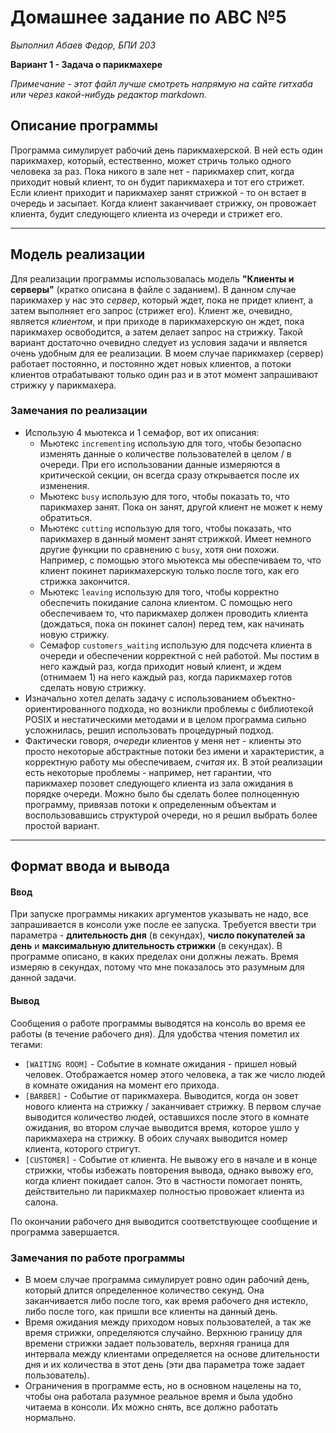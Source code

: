 # Домашнее задание по АВС №5

*Выполнил Абаев Федор, БПИ 203*

**Вариант 1 - Задача о парикмахере**

*Примечание - этот файл лучше смотреть напрямую на сайте гитхаба или через какой-нибудь редактор markdown.*

## Описание программы

Программа симулирует рабочий день парикмахерской. В ней есть один парикмахер, который, естественно, может стричь только
одного человека за раз. Пока никого в зале нет - парикмахер спит, когда приходит новый клиент, то он будит парикмахера и
тот его стрижет. Если клиент приходит и парикмахер занят стрижкой - то он встает в очередь и засыпает. Когда клиент
заканчивает стрижку, он провожает клиента, будит следующего клиента из очереди и стрижет его.

---

## Модель реализации

Для реализации программы использовалась модель **"Клиенты и серверы"** (кратко описана в файле с заданием). В данном
случае парикмахер у нас это *сервер*, который ждет, пока не придет клиент, а затем выполняет его запрос (стрижет его).
Клиент же, очевидно, является *клиентом*, и при приходе в парикмахерскую он ждет, пока парикмахер освободится, а затем
делает запрос на стрижку. Такой вариант достаточно очевидно следует из условия задачи и является очень удобным для ее
реализации. В моем случае парикмахер (сервер) работает постоянно, и постоянно ждет новых клиентов, а потоки клиентов
отрабатывают только один раз и в этот момент запрашивают стрижку у парикмахера.

### Замечания по реализации

+ Использую 4 мьютекса и 1 семафор, вот их описания:
    + Мьютекс `incrementing` использую для того, чтобы безопасно изменять данные о количестве пользователей в целом / в
      очереди. При его использовании данные измеряются в критической секции, он всегда сразу открывается после их
      изменения.
    + Мьютекс `busy` использую для того, чтобы показать то, что парикмахер занят. Пока он занят, другой клиент не может
      к нему обратиться.
    + Мьютекс `cutting` использую для того, чтобы показать, что парикмахер в данный момент занят стрижкой. Имеет немного
      другие функции по сравнению с `busy`, хотя они похожи. Например, с помощью этого мьютекса мы обеспечиваем то, что
      клиент покинет парикмахерскую только после того, как его стрижка закончится.
    + Мьютекс `leaving` использую для того, чтобы корректно обеспечить покидание салона клиентом. С помощью него
      обеспечиваем то, что парикмахер должен проводить клиента (дождаться, пока он покинет салон) перед тем, как
      начинать новую стрижку.
    + Семафор `customers_waiting` использую для подсчета клиента в очереди и обеспечении корректной с ней работой. Мы
      постим в него каждый раз, когда приходит новый клиент, и ждем (отнимаем 1) на него каждый раз, когда парикмахер
      готов сделать новую стрижку.
+ Изначально хотел делать задачу с использованием объектно-ориентированного подхода, но возникли проблемы с библиотекой
  POSIX и нестатическими методами и в целом программа сильно усложнилась, решил использовать процедурный подход.
+ Фактически говоря, *очереди* клиентов у меня нет - клиенты это просто некоторые абстрактные потоки без имени и
  характеристик, а корректную работу мы обеспечиваем, *считая* их. В этой реализации есть некоторые проблемы - например,
  нет гарантии, что парикмахер позовет следующего клиента из зала ожидания в порядке очереди. Можно было бы сделать
  более полноценную программу, привязав потоки к определенным объектам и воспользовавшись структурой очереди, но я решил
  выбрать более простой вариант.

---

## Формат ввода и вывода

#### Ввод

При запуске программы никаких аргументов указывать не надо, все запрашивается в консоли уже после ее запуска. Требуется
ввести три параметра - **длительность дня** (в секундах), **число покупателей за день** и **максимальную длительность
стрижки** (в секундах). В программе описано, в каких пределах они должны лежать. Время измеряю в секундах, потому что
мне показалось это разумным для данной задачи.

#### Вывод

Сообщения о работе программы выводятся на консоль во время ее работы (в течение рабочего дня). Для удобства чтения
пометил их тегами:

+ `[WAITING ROOM]` - Событие в комнате ожидания - пришел новый человек. Отображается номер этого человека, а так же
  число людей в комнате ожидания на момент его прихода.
+ `[BARBER]` - Событие от парикмахера. Выводится, когда он зовет нового клиента на стрижку / заканчивает стрижку. В
  первом случае выводится количество людей, оставшихся после этого в комнате ожидания, во втором случае выводится время,
  которое ушло у парикмахера на стрижку. В обоих случаях выводится номер клиента, которого стригут.
+ `[CUSTOMER]` - Событие от клиента. Не вывожу его в начале и в конце стрижки, чтобы избежать повторения вывода, однако
  вывожу его, когда клиент покидает салон. Это в частности помогает понять, действительно ли парикмахер полностью
  провожает клиента из салона.

По окончании рабочего дня выводится соответствующее сообщение и программа завершается.

### Замечания по работе программы

+ В моем случае программа симулирует ровно один рабочий день, который длится определенное количество секунд. Она
  заканчивается либо после того, как время рабочего дня истекло, либо после того, как пришли все клиенты на данный день.
+ Время ожидания между приходом новых пользователей, а так же время стрижки, определяются случайно. Верхнюю границу для
  времени стрижки задает пользователь, верхняя граница для интервала между клиентами определяется на основе длительности
  дня и их количества в этот день (эти два параметра тоже задает пользователь).
+ Ограничения в программе есть, но в основном нацелены на то, чтобы она работала разумное реальное время и была удобно
  читаема в консоли. Их можно снять, все должно работать нормально.
